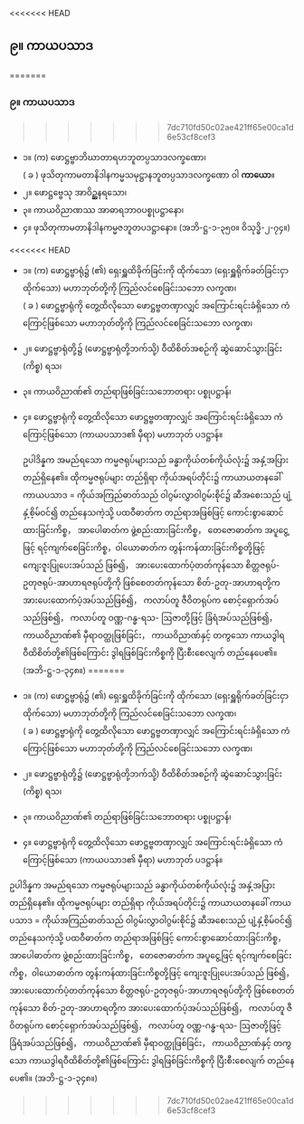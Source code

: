 <<<<<<< HEAD
## ၉။ ကာယပသာဒ
=======
### ၉။ ကာယပသာဒ
>>>>>>> 7dc710fd50c02ae421ff65e00ca1d6e53cf8cef3

- ၁။ (က) ဖောဋ္ဌဗ္ဗာဘိဃာတာရဟဘူတပ္ပသာဒလက္ခဏော၊ <br>( ခ ) ဖုသိတုကာမတာနိဒါနကမ္မသမုဋ္ဌာနဘူတပ္ပသာဒလက္ခဏော ဝါ **ကာယော**။
- ၂။ ဖောဋ္ဌဗ္ဗေသု အာဝိဥ္ဆနရသော၊
- ၃။ ကာယဝိညာဏဿ အာဓာရဘာ၀ပစ္စုပဋ္ဌာနော၊
- ၄။ ဖုသိတုကာမတာနိဒါနကမ္မဇဘူတပဒဋ္ဌာနော။ (အဘိ-ဋ္ဌ-၁-၃၅၀။ ဝိသုဒ္ဓိ-၂-၇၄။)

<<<<<<< HEAD
- ၁။ (က) ဖောဋ္ဌဗ္ဗာရုံ၌ (၏) ရှေးရှူထိခိုက်ခြင်းကို ထိုက်သော (ရှေးရှူရိုက်ခတ်ခြင်းငှာ ထိုက်သော) မဟာဘုတ်တို့ကို ကြည်လင်စေခြင်းသဘော လက္ခဏ၊ <br>( ခ ) ဖောဋ္ဌဗ္ဗာရုံကို တွေ့ထိလိုသော ဖောဋ္ဌဗ္ဗတဏှာလျှင် အကြောင်းရင်းခံရှိသော ကံကြောင့်ဖြစ်သော မဟာဘုတ်တို့ကို ကြည်လင်စေခြင်းသဘော လက္ခဏ၊ 
- ၂။ ဖောဋ္ဌဗ္ဗာရုံတို့၌ (ဖောဋ္ဌဗ္ဗာရုံတို့ဘက်သို့) ဝီထိစိတ်အစဉ်ကို ဆွဲဆောင်သွားခြင်း (ကိစ္စ) ရသ၊
- ၃။ ကာယဝိညာဏ်၏ တည်ရာဖြစ်ခြင်းသဘောတရား ပစ္စုပဋ္ဌာန်၊
- ၄။ ဖောဋ္ဌဗ္ဗာရုံကို တွေ့ထိလိုသော ဖောဋ္ဌဗ္ဗတဏှာလျှင် အကြောင်းရင်းခံရှိသော ကံကြောင့်ဖြစ်သော (ကာယပသာဒ၏ မှီရာ) မဟာဘုတ် ပဒဋ္ဌာန်။ 

    ဥပါဒိန္နက အမည်ရသော ကမ္မဇရုပ်များသည် ခန္ဓာကိုယ်တစ်ကိုယ်လုံး၌ အနှံ့အပြား တည်ရှိနေ၏။ 
    ထိုကမ္မဇရုပ်များ တည်ရှိရာ ကိုယ်အရပ်တိုင်း၌ ကာယာယတနခေါ် ကာယပသာဒ = ကိုယ်အကြည်ဓာတ်သည် ဝါဂွမ်းလွှာဝါဂွမ်းစိုင်၌ ဆီအစေးသည် ပျံ့နှံ့စိ့မ်ဝင်၍ တည်နေသကဲ့သို့ ပထဝီဓာတ်က တည်ရာအဖြစ်ဖြင့် ကောင်းစွာဆောင်ထားခြင်းကိစ္စ， အာပေါဓာတ်က ဖွဲ့စည်းထားခြင်းကိစ္စ， တေဇောဓာတ်က အပူငွေ့ဖြင့် ရင့်ကျက်စေခြင်းကိစ္စ，ဝါယောဓာတ်က တွန်းကန်ထားခြင်းကိစ္စတို့ဖြင့် ကျေးဇူးပြုပေးအပ်သည် ဖြစ်၍， အားပေးထောက်ပံ့တတ်ကုန်သော စိတ္တဇရုပ်-ဥတုဇရုပ်-အာဟာရဇရုပ်တို့ကို ဖြစ်စေတတ်ကုန်သော စိတ်-ဥတု-အာဟာရတို့က အားပေးထောက်ပံ့အပ်သည်ဖြစ်၍， ကလာပ်တူ ဇီဝိတရုပ်က စောင့်ရှောက်အပ်သည်ဖြစ်၍， ကလာပ်တူ ဝဏ္ဏ-ဂန္ဓ-ရသ- ဩဇာတို့ဖြင့် ခြံရံအပ်သည်ဖြစ်၍， ကာယဝိညာဏ်၏ မှီရာဝတ္ထုဖြစ်ခြင်း， ကာယဝိညာဏ်နှင့် တကွသော ကာယဒွါရဝီထိစိတ်တို့၏ဖြစ်ကြောင်း ဒွါရဖြစ်ခြင်းကိစ္စကို ပြီးစီးစေလျက် တည်နေပေ၏။ (အဘိ-ဋ္ဌ-၁-၃၄၈။)
=======
- ၁။ (က) ဖောဋ္ဌဗ္ဗာရုံ၌ (၏) ရှေးရှူထိခိုက်ခြင်းကို ထိုက်သော (ရှေးရှူရိုက်ခတ်ခြင်းငှာ ထိုက်သော) မဟာဘုတ်တို့ကို ကြည်လင်စေခြင်းသဘော <r>လက္ခဏ၊</r> <br>( ခ ) ဖောဋ္ဌဗ္ဗာရုံကို တွေ့ထိလိုသော ဖောဋ္ဌဗ္ဗတဏှာလျှင် အကြောင်းရင်းခံရှိသော ကံကြောင့်ဖြစ်သော မဟာဘုတ်တို့ကို ကြည်လင်စေခြင်းသဘော <r>လက္ခဏ၊ </r>
- ၂။ ဖောဋ္ဌဗ္ဗာရုံတို့၌ (ဖောဋ္ဌဗ္ဗာရုံတို့ဘက်သို့) ဝီထိစိတ်အစဉ်ကို ဆွဲဆောင်သွားခြင်း <r>(ကိစ္စ) ရသ၊</r>
- ၃။ ကာယဝိညာဏ်၏ တည်ရာဖြစ်ခြင်းသဘောတရား <r>ပစ္စုပဋ္ဌာန်၊</r>
- ၄။ ဖောဋ္ဌဗ္ဗာရုံကို တွေ့ထိလိုသော ဖောဋ္ဌဗ္ဗတဏှာလျှင် အကြောင်းရင်းခံရှိသော ကံကြောင့်ဖြစ်သော (ကာယပသာဒ၏ မှီရာ) မဟာဘုတ် <r>ပဒဋ္ဌာန်။</r> 

ဥပါဒိန္နက အမည်ရသော ကမ္မဇရုပ်များသည် ခန္ဓာကိုယ်တစ်ကိုယ်လုံး၌ အနှံ့အပြား တည်ရှိနေ၏။ 
ထိုကမ္မဇရုပ်များ တည်ရှိရာ ကိုယ်အရပ်တိုင်း၌ ကာယာယတနခေါ် ကာယပသာဒ = ကိုယ်အကြည်ဓာတ်သည် ဝါဂွမ်းလွှာဝါဂွမ်းစိုင်၌ ဆီအစေးသည် ပျံ့နှံ့စိ့မ်ဝင်၍ တည်နေသကဲ့သို့ ပထဝီဓာတ်က တည်ရာအဖြစ်ဖြင့် ကောင်းစွာဆောင်ထားခြင်းကိစ္စ， အာပေါဓာတ်က ဖွဲ့စည်းထားခြင်းကိစ္စ， တေဇောဓာတ်က အပူငွေ့ဖြင့် ရင့်ကျက်စေခြင်းကိစ္စ，ဝါယောဓာတ်က တွန်းကန်ထားခြင်းကိစ္စတို့ဖြင့် ကျေးဇူးပြုပေးအပ်သည် ဖြစ်၍， အားပေးထောက်ပံ့တတ်ကုန်သော စိတ္တဇရုပ်-ဥတုဇရုပ်-အာဟာရဇရုပ်တို့ကို ဖြစ်စေတတ်ကုန်သော စိတ်-ဥတု-အာဟာရတို့က အားပေးထောက်ပံ့အပ်သည်ဖြစ်၍， ကလာပ်တူ ဇီဝိတရုပ်က စောင့်ရှောက်အပ်သည်ဖြစ်၍， ကလာပ်တူ ဝဏ္ဏ-ဂန္ဓ-ရသ- ဩဇာတို့ဖြင့် ခြံရံအပ်သည်ဖြစ်၍， ကာယဝိညာဏ်၏ မှီရာဝတ္ထုဖြစ်ခြင်း， ကာယဝိညာဏ်နှင့် တကွသော ကာယဒွါရဝီထိစိတ်တို့၏ဖြစ်ကြောင်း ဒွါရဖြစ်ခြင်းကိစ္စကို ပြီးစီးစေလျက် တည်နေပေ၏။ (အဘိ-ဋ္ဌ-၁-၃၄၈။)
>>>>>>> 7dc710fd50c02ae421ff65e00ca1d6e53cf8cef3
